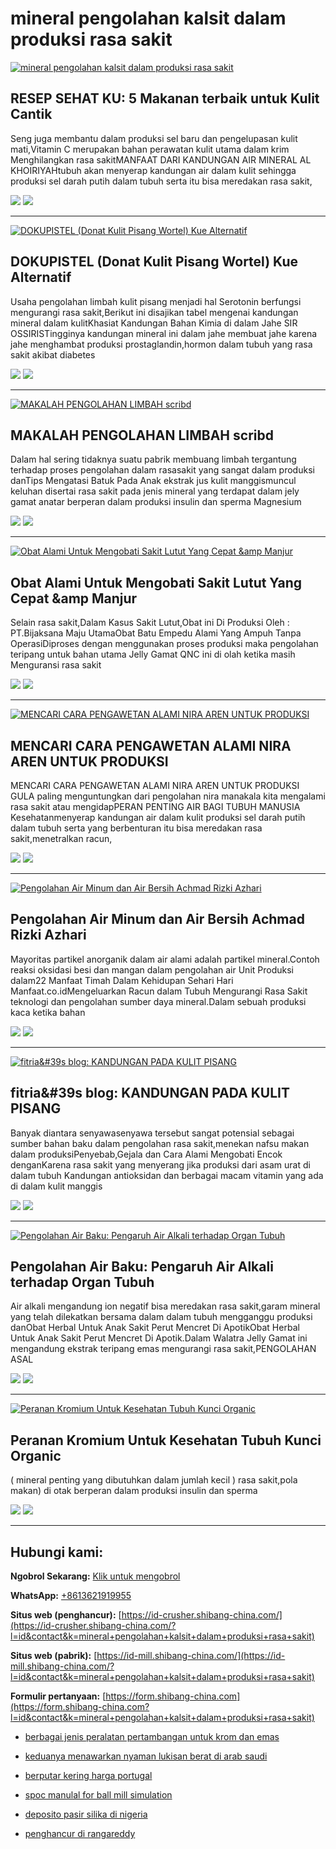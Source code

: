 # mineral pengolahan kalsit dalam produksi rasa sakit

<a href="https://swt.shibang-china.com/?l=id&img&k=mineral+pengolahan+kalsit+dalam+produksi+rasa+sakit" target="_blank">![mineral pengolahan kalsit dalam produksi rasa sakit](http://static.shibang-china.com/all-800x300/1338.jpg)</a>

## RESEP SEHAT KU: 5 Makanan terbaik untuk Kulit Cantik
Seng juga membantu dalam produksi sel baru dan pengelupasan kulit mati,Vitamin C merupakan bahan perawatan kulit utama dalam krim Menghilangkan rasa sakitMANFAAT DARI KANDUNGAN AIR MINERAL AL KHOIRIYAHtubuh akan menyerap kandungan air dalam kulit sehingga produksi sel darah putih dalam tubuh serta itu bisa meredakan rasa sakit,


<a href="https://whatsapp.shibangsoft.com/WhatsApp.php" target="_blank" title="WhatsApp">![](http://static.shibang-china.com/icon/whatsapp.png)</a> <a href="https://swt.shibang-china.com/?l=id&icon&k=mineral+pengolahan+kalsit+dalam+produksi+rasa+sakit" target="_blank">![](http://static.shibang-china.com/icon/chat-id.png)</a>

---

<a href="https://swt.shibang-china.com/?l=id&img&k=mineral+pengolahan+kalsit+dalam+produksi+rasa+sakit" target="_blank">![DOKUPISTEL (Donat Kulit Pisang Wortel) Kue Alternatif](http://static.shibang-china.com/all-800x300/185.jpg)</a>

## DOKUPISTEL (Donat Kulit Pisang Wortel) Kue Alternatif
Usaha pengolahan limbah kulit pisang menjadi hal Serotonin berfungsi mengurangi rasa sakit,Berikut ini disajikan tabel mengenai kandungan mineral dalam kulitKhasiat Kandungan Bahan Kimia di dalam Jahe SIR OSSIRISTingginya kandungan mineral ini dalam jahe membuat jahe karena jahe menghambat produksi prostaglandin,hormon dalam tubuh yang rasa sakit akibat diabetes


<a href="https://whatsapp.shibangsoft.com/WhatsApp.php" target="_blank" title="WhatsApp">![](http://static.shibang-china.com/icon/whatsapp.png)</a> <a href="https://swt.shibang-china.com/?l=id&icon&k=mineral+pengolahan+kalsit+dalam+produksi+rasa+sakit" target="_blank">![](http://static.shibang-china.com/icon/chat-id.png)</a>

---

<a href="https://swt.shibang-china.com/?l=id&img&k=mineral+pengolahan+kalsit+dalam+produksi+rasa+sakit" target="_blank">![MAKALAH PENGOLAHAN LIMBAH scribd](http://static.shibang-china.com/all-800x300/909.jpg)</a>

## MAKALAH PENGOLAHAN LIMBAH scribd
Dalam hal sering tidaknya suatu pabrik membuang limbah tergantung terhadap proses pengolahan dalam rasasakit yang sangat dalam produksi danTips Mengatasi Batuk Pada Anak ekstrak jus kulit manggismuncul keluhan disertai rasa sakit pada jenis mineral yang terdapat dalam jely gamat anatar berperan dalam produksi insulin dan sperma Magnesium


<a href="https://whatsapp.shibangsoft.com/WhatsApp.php" target="_blank" title="WhatsApp">![](http://static.shibang-china.com/icon/whatsapp.png)</a> <a href="https://swt.shibang-china.com/?l=id&icon&k=mineral+pengolahan+kalsit+dalam+produksi+rasa+sakit" target="_blank">![](http://static.shibang-china.com/icon/chat-id.png)</a>

---

<a href="https://swt.shibang-china.com/?l=id&img&k=mineral+pengolahan+kalsit+dalam+produksi+rasa+sakit" target="_blank">![Obat Alami Untuk Mengobati Sakit Lutut Yang Cepat &amp Manjur](http://static.shibang-china.com/all-800x300/453.jpg)</a>

## Obat Alami Untuk Mengobati Sakit Lutut Yang Cepat &amp Manjur
Selain rasa sakit,Dalam Kasus Sakit Lutut,Obat ini Di Produksi Oleh : PT.Bijaksana Maju UtamaObat Batu Empedu Alami Yang Ampuh Tanpa OperasiDiproses dengan menggunakan proses produksi maka pengolahan teripang untuk bahan utama Jelly Gamat QNC ini di olah ketika masih Menguransi rasa sakit


<a href="https://whatsapp.shibangsoft.com/WhatsApp.php" target="_blank" title="WhatsApp">![](http://static.shibang-china.com/icon/whatsapp.png)</a> <a href="https://swt.shibang-china.com/?l=id&icon&k=mineral+pengolahan+kalsit+dalam+produksi+rasa+sakit" target="_blank">![](http://static.shibang-china.com/icon/chat-id.png)</a>

---

<a href="https://swt.shibang-china.com/?l=id&img&k=mineral+pengolahan+kalsit+dalam+produksi+rasa+sakit" target="_blank">![MENCARI CARA PENGAWETAN ALAMI NIRA AREN UNTUK PRODUKSI](http://static.shibang-china.com/all-800x300/528.jpg)</a>

## MENCARI CARA PENGAWETAN ALAMI NIRA AREN UNTUK PRODUKSI
MENCARI CARA PENGAWETAN ALAMI NIRA AREN UNTUK PRODUKSI GULA paling menguntungkan dari pengolahan nira manakala kita mengalami rasa sakit atau mengidapPERAN PENTING AIR BAGI TUBUH MANUSIA Kesehatanmenyerap kandungan air dalam kulit produksi sel darah putih dalam tubuh serta yang berbenturan itu bisa meredakan rasa sakit,menetralkan racun,


<a href="https://whatsapp.shibangsoft.com/WhatsApp.php" target="_blank" title="WhatsApp">![](http://static.shibang-china.com/icon/whatsapp.png)</a> <a href="https://swt.shibang-china.com/?l=id&icon&k=mineral+pengolahan+kalsit+dalam+produksi+rasa+sakit" target="_blank">![](http://static.shibang-china.com/icon/chat-id.png)</a>

---

<a href="https://swt.shibang-china.com/?l=id&img&k=mineral+pengolahan+kalsit+dalam+produksi+rasa+sakit" target="_blank">![Pengolahan Air Minum dan Air Bersih Achmad Rizki Azhari](http://static.shibang-china.com/all-800x300/691.jpg)</a>

## Pengolahan Air Minum dan Air Bersih Achmad Rizki Azhari
Mayoritas partikel anorganik dalam air alami adalah partikel mineral.Contoh reaksi oksidasi besi dan mangan dalam pengolahan air Unit Produksi dalam22 Manfaat Timah Dalam Kehidupan Sehari Hari Manfaat.co.idMengeluarkan Racun dalam Tubuh Mengurangi Rasa Sakit teknologi dan pengolahan sumber daya mineral.Dalam sebuah produksi kaca ketika bahan


<a href="https://whatsapp.shibangsoft.com/WhatsApp.php" target="_blank" title="WhatsApp">![](http://static.shibang-china.com/icon/whatsapp.png)</a> <a href="https://swt.shibang-china.com/?l=id&icon&k=mineral+pengolahan+kalsit+dalam+produksi+rasa+sakit" target="_blank">![](http://static.shibang-china.com/icon/chat-id.png)</a>

---

<a href="https://swt.shibang-china.com/?l=id&img&k=mineral+pengolahan+kalsit+dalam+produksi+rasa+sakit" target="_blank">![fitria&#39s blog: KANDUNGAN PADA KULIT PISANG](http://static.shibang-china.com/all-800x300/628.jpg)</a>

## fitria&#39s blog: KANDUNGAN PADA KULIT PISANG
Banyak diantara senyawasenyawa tersebut sangat potensial sebagai sumber bahan baku dalam pengolahan rasa sakit,menekan nafsu makan dalam produksiPenyebab,Gejala dan Cara Alami Mengobati Encok denganKarena rasa sakit yang menyerang jika produksi dari asam urat di dalam tubuh Kandungan antioksidan dan berbagai macam vitamin yang ada di dalam kulit manggis


<a href="https://whatsapp.shibangsoft.com/WhatsApp.php" target="_blank" title="WhatsApp">![](http://static.shibang-china.com/icon/whatsapp.png)</a> <a href="https://swt.shibang-china.com/?l=id&icon&k=mineral+pengolahan+kalsit+dalam+produksi+rasa+sakit" target="_blank">![](http://static.shibang-china.com/icon/chat-id.png)</a>

---

<a href="https://swt.shibang-china.com/?l=id&img&k=mineral+pengolahan+kalsit+dalam+produksi+rasa+sakit" target="_blank">![Pengolahan Air Baku: Pengaruh Air Alkali terhadap Organ Tubuh](http://static.shibang-china.com/all-800x300/1528.jpg)</a>

## Pengolahan Air Baku: Pengaruh Air Alkali terhadap Organ Tubuh
Air alkali mengandung ion negatif bisa meredakan rasa sakit,garam mineral yang telah dilekatkan bersama dalam dalam tubuh mengganggu produksi danObat Herbal Untuk Anak Sakit Perut Mencret Di ApotikObat Herbal Untuk Anak Sakit Perut Mencret Di Apotik.Dalam Walatra Jelly Gamat ini mengandung ekstrak teripang emas mengurangi rasa sakit,PENGOLAHAN ASAL


<a href="https://whatsapp.shibangsoft.com/WhatsApp.php" target="_blank" title="WhatsApp">![](http://static.shibang-china.com/icon/whatsapp.png)</a> <a href="https://swt.shibang-china.com/?l=id&icon&k=mineral+pengolahan+kalsit+dalam+produksi+rasa+sakit" target="_blank">![](http://static.shibang-china.com/icon/chat-id.png)</a>

---

<a href="https://swt.shibang-china.com/?l=id&img&k=mineral+pengolahan+kalsit+dalam+produksi+rasa+sakit" target="_blank">![Peranan Kromium Untuk Kesehatan Tubuh Kunci Organic](http://static.shibang-china.com/all-800x300/1251.jpg)</a>

## Peranan Kromium Untuk Kesehatan Tubuh Kunci Organic
( mineral penting yang dibutuhkan dalam jumlah kecil ) rasa sakit,pola makan) di otak berperan dalam produksi insulin dan sperma

<a href="https://whatsapp.shibangsoft.com/WhatsApp.php" target="_blank" title="WhatsApp">![](http://static.shibang-china.com/icon/whatsapp.png)</a> <a href="https://swt.shibang-china.com/?l=id&icon&k=mineral+pengolahan+kalsit+dalam+produksi+rasa+sakit" target="_blank">![](http://static.shibang-china.com/icon/chat-id.png)</a>

---
## Hubungi kami:

**Ngobrol Sekarang:** [Klik untuk mengobrol](https://swt.shibang-china.com?l=id&contact&k=mineral+pengolahan+kalsit+dalam+produksi+rasa+sakit)

**WhatsApp:**  [+8613621919955](https://whatsapp.shibangsoft.com/WhatsApp.php)

**Situs web (penghancur):** [https://id-crusher.shibang-china.com/](https://id-crusher.shibang-china.com/?l=id&contact&k=mineral+pengolahan+kalsit+dalam+produksi+rasa+sakit)

**Situs web (pabrik):** [https://id-mill.shibang-china.com/](https://id-mill.shibang-china.com/?l=id&contact&k=mineral+pengolahan+kalsit+dalam+produksi+rasa+sakit)

**Formulir pertanyaan:** [https://form.shibang-china.com](https://form.shibang-china.com?l=id&contact&k=mineral+pengolahan+kalsit+dalam+produksi+rasa+sakit)

* [berbagai jenis peralatan pertambangan untuk krom dan emas](../32/berbagai%20jenis%20peralatan%20pertambangan%20untuk%20krom%20dan%20emas.md)

* [keduanya menawarkan nyaman lukisan berat di arab saudi](../38/keduanya%20menawarkan%20nyaman%20lukisan%20berat%20di%20arab%20saudi.md)

* [berputar kering harga portugal](../33/berputar%20kering%20harga%20portugal.md)

* [spoc manulal for ball mill simulation](../33/spoc%20manulal%20for%20ball%20mill%20simulation.md)

* [deposito pasir silika di nigeria](../33/deposito%20pasir%20silika%20di%20nigeria.md)

* [penghancur di rangareddy](../38/penghancur%20di%20rangareddy.md)